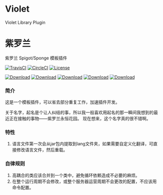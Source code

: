 # Violet
Violet Library Plugin
# 紫罗兰
紫罗兰 Spigot/Sponge 模板插件

[![TravisCI](https://img.shields.io/travis/Himmelt/Violet/master.svg?label=TravisCI&logo=travis-ci)](https://travis-ci.org/Himmelt/Violet)
[![CircleCI](https://img.shields.io/circleci/project/github/Himmelt/Violet/master.svg?label=CircleCI&logo=circleci)](https://circleci.com/gh/Himmelt/Violet)
[![License](https://img.shields.io/github/license/Himmelt/Violet.svg?color=important)](https://github.com/Himmelt/Violet/blob/master/LICENSE)

[![Download](https://api.bintray.com/packages/himmelt/Minecraft/Violet/images/download.svg)](https://bintray.com/himmelt/Minecraft/Violet/_latestVersion)
[![Download](https://img.shields.io/badge/Download-release|spigot-success.svg)](https://oss.jfrog.org/artifactory/libs-release/org/soraworld/violet-spigot/)
[![Download](https://img.shields.io/badge/Download-release|sponge-success.svg)](https://oss.jfrog.org/artifactory/libs-release/org/soraworld/violet-sponge/)
[![Download](https://img.shields.io/badge/Download-snapshot|spigot-success.svg)](https://oss.jfrog.org/artifactory/libs-snapshot/org/soraworld/violet-spigot/)
[![Download](https://img.shields.io/badge/Download-snapshot|sponge-success.svg)](https://oss.jfrog.org/artifactory/libs-snapshot/org/soraworld/violet-sponge/)

### 简介
这是一个模板插件，可以省去部分重复工作，加速插件开发。

关于名字，起名是个让人纠结的事，所以我一般喜欢用起名的那一瞬间我想到的最近正在接触的事物——紫罗兰永恒花园。
现在想来，这个名字真的很不错啊。

### 特性
1. 语言文件第一次会从jar包内提取到lang文件夹，如果需要自定义化翻译，可直接修改语言文件，然后重载。

### 自律规则
1. 高耦合的类应该合并到一个类中，避免循环依赖造成不必要的麻烦。
2. 在整个运行周期不会修改，或整个服务器运营周期不会更改的配置，不应该用命令配置。
